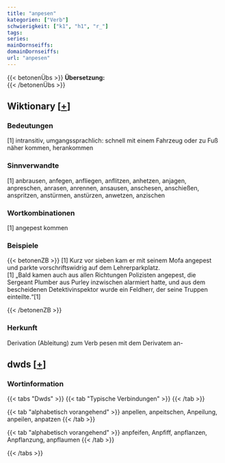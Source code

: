 ```yaml
---
title: "anpesen"
kategorien: ["Verb"]
schwierigkeit: ["k1", "h1", "r_"]
tags:
series:
mainDornseiffs:
domainDornseiffs:
url: "anpesen"
---
```


{{< betonenÜbs >}}
**Übersetzung:**  
{{< /betonenÜbs >}}

## Wiktionary [[+](https://de.wiktionary.org/wiki/anpesen)]

### Bedeutungen
[1] intransitiv, umgangssprachlich: schnell mit einem Fahrzeug oder zu Fuß näher kommen, herankommen  

### Sinnverwandte
[1] anbrausen, anfegen, anfliegen, anflitzen, anhetzen, anjagen, anpreschen, anrasen, anrennen, ansausen, anschesen, anschießen, anspritzen, anstürmen, anstürzen, anwetzen, anzischen  

### Wortkombinationen
[1] angepest kommen  

### Beispiele
{{< betonenZB >}}
[1] Kurz vor sieben kam er mit seinem Mofa angepest und parkte vorschriftswidrig auf dem Lehrerparkplatz.  
[1] „Bald kamen auch aus allen Richtungen Polizisten angepest, die Sergeant Plumber aus Purley inzwischen alarmiert hatte, und aus dem bescheidenen Detektivinspektor wurde ein Feldherr, der seine Truppen einteilte.“[1]  

{{< /betonenZB >}}
### Herkunft
Derivation (Ableitung) zum Verb pesen mit dem Derivatem an-  



## dwds [[+](https://www.dwds.de/wb/anpesen)]

### Wortinformation
{{< tabs "Dwds" >}}
{{< tab "Typische Verbindungen" >}}
{{< /tab >}}

{{< tab "alphabetisch vorangehend" >}}
anpellen, anpeitschen, Anpeilung, anpeilen, anpatzen
{{< /tab >}}

{{< tab "alphabetisch vorangehend" >}}
anpfeifen, Anpfiff, anpflanzen, Anpflanzung, anpflaumen
{{< /tab >}}

{{< /tabs >}}

